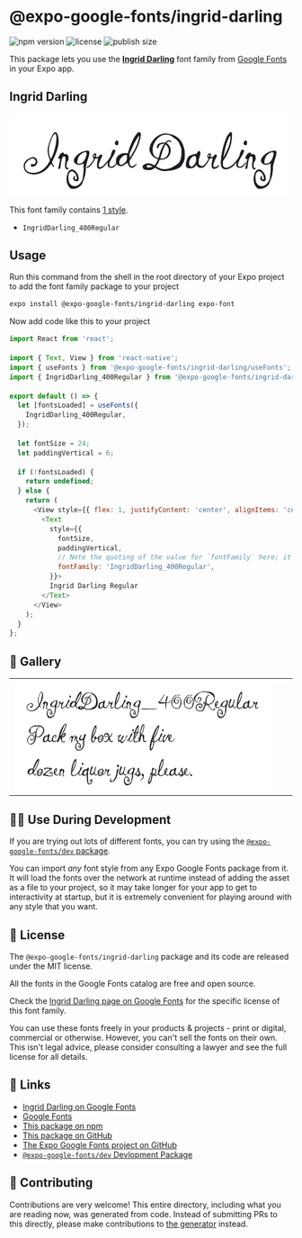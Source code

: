 # @expo-google-fonts/ingrid-darling

![npm version](https://flat.badgen.net/npm/v/@expo-google-fonts/ingrid-darling)
![license](https://flat.badgen.net/github/license/expo/google-fonts)
![publish size](https://flat.badgen.net/packagephobia/install/@expo-google-fonts/ingrid-darling)

This package lets you use the [**Ingrid Darling**](https://fonts.google.com/specimen/Ingrid+Darling) font family from [Google Fonts](https://fonts.google.com/) in your Expo app.

## Ingrid Darling

![Ingrid Darling](./font-family.png)

This font family contains [1 style](#-gallery).

- `IngridDarling_400Regular`

## Usage

Run this command from the shell in the root directory of your Expo project to add the font family package to your project
```sh
expo install @expo-google-fonts/ingrid-darling expo-font
```

Now add code like this to your project
```js
import React from 'react';

import { Text, View } from 'react-native';
import { useFonts } from '@expo-google-fonts/ingrid-darling/useFonts';
import { IngridDarling_400Regular } from '@expo-google-fonts/ingrid-darling/400Regular';

export default () => {
  let [fontsLoaded] = useFonts({
    IngridDarling_400Regular,
  });

  let fontSize = 24;
  let paddingVertical = 6;

  if (!fontsLoaded) {
    return undefined;
  } else {
    return (
      <View style={{ flex: 1, justifyContent: 'center', alignItems: 'center' }}>
        <Text
          style={{
            fontSize,
            paddingVertical,
            // Note the quoting of the value for `fontFamily` here; it expects a string!
            fontFamily: 'IngridDarling_400Regular',
          }}>
          Ingrid Darling Regular
        </Text>
      </View>
    );
  }
};

```

## 🔡 Gallery


||||
|-|-|-|
|![IngridDarling_400Regular](.//400Regular/IngridDarling_400Regular.ttf.png)||||


## 👩‍💻 Use During Development

If you are trying out lots of different fonts, you can try using the [`@expo-google-fonts/dev` package](https://github.com/freeboub/google-fonts/tree/master/font-packages/dev#readme).

You can import *any* font style from any Expo Google Fonts package from it. It will load the fonts
over the network at runtime instead of adding the asset as a file to your project, so it may take longer
for your app to get to interactivity at startup, but it is extremely convenient
for playing around with any style that you want.

## 📖 License

The `@expo-google-fonts/ingrid-darling` package and its code are released under the MIT license.

All the fonts in the Google Fonts catalog are free and open source.

Check the [Ingrid Darling page on Google Fonts](https://fonts.google.com/specimen/Ingrid+Darling) for the specific license of this font family.

You can use these fonts freely in your products & projects - print or digital, commercial or otherwise. However, you can't sell the fonts on their own. This isn't legal advice, please consider consulting a lawyer and see the full license for all details.

## 🔗 Links

- [Ingrid Darling on Google Fonts](https://fonts.google.com/specimen/Ingrid+Darling)
- [Google Fonts](https://fonts.google.com/)
- [This package on npm](https://www.npmjs.com/package/@expo-google-fonts/ingrid-darling)
- [This package on GitHub](https://github.com/freeboub/google-fonts/tree/master/font-packages/ingrid-darling)
- [The Expo Google Fonts project on GitHub](https://github.com/freeboub/google-fonts)
- [`@expo-google-fonts/dev` Devlopment Package](https://github.com/freeboub/google-fonts/tree/master/font-packages/dev)

## 🤝 Contributing

Contributions are very welcome! This entire directory, including what you are reading now, was generated from code. Instead of submitting PRs to this directly, please make contributions to [the generator](https://github.com/freeboub/google-fonts/tree/master/packages/generator) instead.
